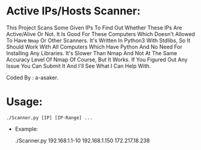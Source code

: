 # Active IPs/Hosts Scanner:

This Project Scans Some Given IPs To Find Out Whether These IPs Are Active/Alive Or Not. It Is Good For These Computers Which Doesn't Allowed To Have `Nmap` Or Other Scanners. It's Written In Python3 With Stdlibs, So It Should Work With All Computers Which Have Python And No Need For Installing Any Libraries. It's Slower Than Nmap And Not At The Same Accuracy Level Of Nmap Of Course, But It Works. If You Figured Out Any Issue You Can Submit It And I'll See What I Can Help With.

Coded By : a-asaker.    

# Usage: 

    ./Scanner.py [IP] [IP-Range] ...
  * Example:
       
    ./Scanner.py 192.168.1.1-10 192.168.1.150 172.217.18.238    
